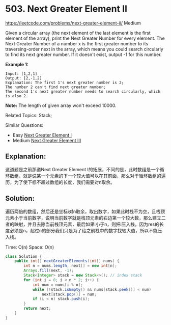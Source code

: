 # 503. Next Greater Element II
<https://leetcode.com/problems/next-greater-element-ii/>
Medium

Given a circular array (the next element of the last element is the first element of the array), print the Next Greater Number for every element. The Next Greater Number of a number x is the first greater number to its traversing-order next in the array, which means you could search circularly to find its next greater number. If it doesn't exist, output -1 for this number.

**Example 1:**

    Input: [1,2,1]
    Output: [2,-1,2]
    Explanation: The first 1's next greater number is 2; 
    The number 2 can't find next greater number; 
    The second 1's next greater number needs to search circularly, which is also 2.

**Note:** The length of given array won't exceed 10000.

Related Topics: Stack;

Similar Questions: 
* Easy [Next Greater Element I](https://leetcode.com/problems/next-greater-element-i/)
* Medium [Next Greater Element III](https://leetcode.com/problems/next-greater-element-iii/)


## Explanation: 
这道题是之前那道Next Greater Element I的拓展，不同的是，此时数组是一个循环数组，就是说某一个元素的下一个较大值可以在其前面，那么对于循环数组的遍历，为了使下标不超过数组的长度，我们需要对n取余。

## Solution: 
遍历两倍的数组，然后还是坐标i对n取余，取出数字，如果此时栈不为空，且栈顶元素小于当前数字，说明当前数字就是栈顶元素的右边第一个较大数，那么建立二者的映射，并且去除当前栈顶元素，最后如果i小于n，则把i压入栈。因为res的长度必须是n，超过n的部分我们只是为了给之前栈中的数字找较大值，所以不能压入栈。

Time: O(n)
Space: O(n)

```java
class Solution {
    public int[] nextGreaterElements(int[] nums) {
        int n = nums.length, next[] = new int[n];
        Arrays.fill(next, -1);
        Stack<Integer> stack = new Stack<>(); // index stack
        for (int i = 0; i < n * 2; i++) {
            int num = nums[i % n]; 
            while (!stack.isEmpty() && nums[stack.peek()] < num)
                next[stack.pop()] = num;
            if (i < n) stack.push(i);
        }   
        return next;
    }
}
```